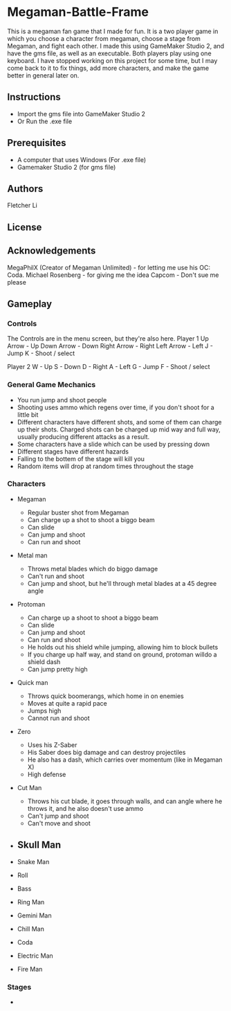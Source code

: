# Megaman-Battle-Frame

This is a megaman fan game that I made for fun. It is a two player game in which you choose a character from megaman, choose a stage from Megaman, and fight each other. I made this using GameMaker Studio 2, and have the gms file, as well as an executable. Both players play using one keyboard. I have stopped working on this project for some time, but I may come back to it to fix things, add more characters, and make the game better in general later on.

## Instructions

- Import the gms file into GameMaker Studio 2
- Or Run the .exe file

## Prerequisites
- A computer that uses Windows (For .exe file)
- Gamemaker Studio 2 (for gms file)
## Authors

Fletcher Li

## License

## Acknowledgements

MegaPhilX (Creator of Megaman Unlimited) - for letting me use his OC: Coda.
Michael Rosenberg - for giving me the idea
Capcom - Don't sue me please

## Gameplay

### Controls

The Controls are in the menu screen, but they're also here.
Player 1
Up Arrow - Up
Down Arrow - Down
Right Arrow - Right
Left Arrow - Left
J - Jump 
K - Shoot / select

Player 2
W - Up
S - Down
D - Right
A - Left
G - Jump
F - Shoot / select

### General Game Mechanics

- You run jump and shoot people
- Shooting uses ammo which regens over time, if you don't shoot for a little bit
- Different characters have different shots, and some of them can charge up their shots. Charged shots can be charged up mid way and full way, usually producing different attacks as a result.
- Some characters have a slide which can be used by pressing down
- Different stages have different hazards
- Falling to the bottem of the stage will kill you
- Random items will drop at random times throughout the stage

### Characters

- Megaman
  - Regular buster shot from Megaman
  - Can charge up a shot to shoot a biggo beam
  - Can slide
  - Can jump and shoot
  - Can run and shoot
- Metal man
  - Throws metal blades which do biggo damage
  - Can't run and shoot
  - Can jump and shoot, but he'll through metal blades at a 45 degree angle
- Protoman
  - Can charge up a shoot to shoot a biggo beam
  - Can slide
  - Can jump and shoot
  - Can run and shoot
  - He holds out his shield while jumping, allowing him to block bullets
  - If you charge up half way, and stand on ground, protoman willdo a shield dash
  - Can jump pretty high
- Quick man
  - Throws quick boomerangs, which home in on enemies
  - Moves at quite a rapid pace
  - Jumps high 
  - Cannot run and shoot
- Zero
  - Uses his Z-Saber
  - His Saber does big damage and can destroy projectiles
  - He also has a dash, which carries over momentum (like in Megaman X)
  - High defense
- Cut Man
  - Throws his cut blade, it goes through walls, and can angle where he throws it, and he also doesn't use ammo
  - Can't jump and shoot
  - Can't move and shoot
- Skull Man
  - 
- Snake Man

- Roll

- Bass 

- Ring Man

- Gemini Man

- Chill Man

- Coda

- Electric Man

- Fire Man

### Stages
- 
